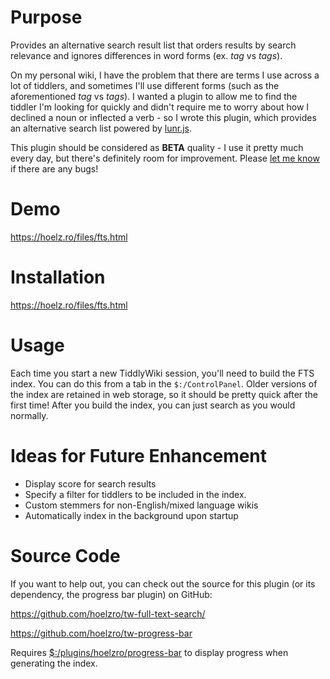 # Purpose

Provides an alternative search result list that orders results by search relevance and ignores differences in word forms (ex. *tag* vs *tags*).

On my personal wiki, I have the problem that there are terms I use across a lot of tiddlers, and sometimes I'll use different forms (such as the aforementioned *tag* vs *tags*).  I wanted a plugin to allow me to find the tiddler I'm looking for quickly and didn't require me to worry about how I declined a noun or inflected a verb - so I wrote this plugin, which provides an alternative search list powered by [lunr.js](https://lunrjs.com/).

This plugin should be considered as **BETA** quality - I use it pretty much every day, but there's definitely room for improvement.  Please [let me know](https://github.com/hoelzro/tw-full-text-search/issues) if there are any bugs!

# Demo

https://hoelz.ro/files/fts.html

# Installation

https://hoelz.ro/files/fts.html

# Usage

Each time you start a new TiddlyWiki session, you'll need to build the FTS index.  You can do this from a tab in the `$:/ControlPanel`.  Older versions of the index are retained in web storage, so it should be pretty quick after the first time!  After you build the index, you can just search as you would normally.

# Ideas for Future Enhancement

  * Display score for search results
  * Specify a filter for tiddlers to be included in the index.
  * Custom stemmers for non-English/mixed language wikis
  * Automatically index in the background upon startup

# Source Code

If you want to help out, you can check out the source for this plugin (or its dependency, the progress bar plugin) on GitHub:

https://github.com/hoelzro/tw-full-text-search/

https://github.com/hoelzro/tw-progress-bar

Requires [$:/plugins/hoelzro/progress-bar](https://github.com/hoelzro/tw-progress-bar) to display progress when generating the index.

